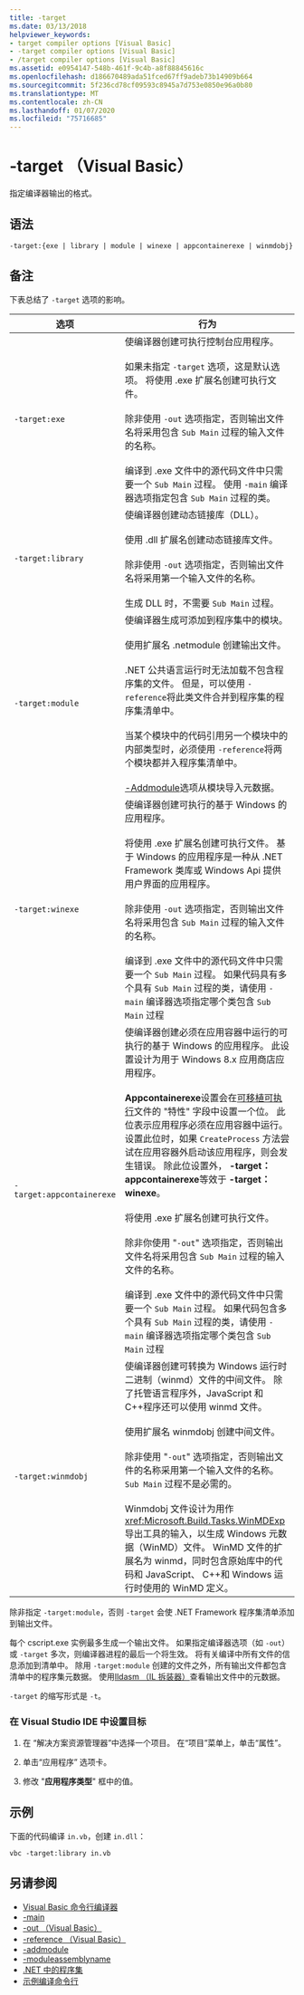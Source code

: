 ```yaml
---
title: -target
ms.date: 03/13/2018
helpviewer_keywords:
- target compiler options [Visual Basic]
- -target compiler options [Visual Basic]
- /target compiler options [Visual Basic]
ms.assetid: e0954147-548b-461f-9c4b-a8f88845616c
ms.openlocfilehash: d186670489ada51fced67ff9adeb73b14909b664
ms.sourcegitcommit: 5f236cd78cf09593c8945a7d753e0850e96a0b80
ms.translationtype: MT
ms.contentlocale: zh-CN
ms.lasthandoff: 01/07/2020
ms.locfileid: "75716685"
---
```

# <a name="-target-visual-basic"></a>-target （Visual Basic）

指定编译器输出的格式。

## <a name="syntax"></a>语法

```console
-target:{exe | library | module | winexe | appcontainerexe | winmdobj}
```

## <a name="remarks"></a>备注

下表总结了 `-target` 选项的影响。

|**选项**|**行为**|
|----------------|------------------|
|`-target:exe`|使编译器创建可执行控制台应用程序。<br /><br /> 如果未指定 `-target` 选项，这是默认选项。 将使用 .exe 扩展名创建可执行文件。<br /><br /> 除非使用 `-out` 选项指定，否则输出文件名将采用包含 `Sub Main` 过程的输入文件的名称。<br /><br /> 编译到 .exe 文件中的源代码文件中只需要一个 `Sub Main` 过程。 使用 `-main` 编译器选项指定包含 `Sub Main` 过程的类。|
|`-target:library`|使编译器创建动态链接库（DLL）。<br /><br /> 使用 .dll 扩展名创建动态链接库文件。<br /><br /> 除非使用 `-out` 选项指定，否则输出文件名将采用第一个输入文件的名称。<br /><br /> 生成 DLL 时，不需要 `Sub Main` 过程。|
|`-target:module`|使编译器生成可添加到程序集中的模块。<br /><br /> 使用扩展名 .netmodule 创建输出文件。<br /><br /> .NET 公共语言运行时无法加载不包含程序集的文件。 但是，可以使用 `-reference`将此类文件合并到程序集的程序集清单中。<br /><br /> 当某个模块中的代码引用另一个模块中的内部类型时，必须使用 `-reference`将两个模块都并入程序集清单中。<br /><br /> [-Addmodule](../../../visual-basic/reference/command-line-compiler/addmodule.md)选项从模块导入元数据。|
|`-target:winexe`|使编译器创建可执行的基于 Windows 的应用程序。<br /><br /> 将使用 .exe 扩展名创建可执行文件。 基于 Windows 的应用程序是一种从 .NET Framework 类库或 Windows Api 提供用户界面的应用程序。<br /><br /> 除非使用 `-out` 选项指定，否则输出文件名将采用包含 `Sub Main` 过程的输入文件的名称。<br /><br /> 编译到 .exe 文件中的源代码文件中只需要一个 `Sub Main` 过程。 如果代码具有多个具有 `Sub Main` 过程的类，请使用 `-main` 编译器选项指定哪个类包含 `Sub Main` 过程|
|`-target:appcontainerexe`|使编译器创建必须在应用容器中运行的可执行的基于 Windows 的应用程序。 此设置设计为用于 Windows 8.x 应用商店应用程序。<br /><br /> **Appcontainerexe**设置会在[可移植可执行](/windows/desktop/Debug/pe-format)文件的 "特性" 字段中设置一个位。 此位表示应用程序必须在应用容器中运行。 设置此位时，如果 `CreateProcess` 方法尝试在应用容器外启动该应用程序，则会发生错误。 除此位设置外， **-target： appcontainerexe**等效于 **-target： winexe**。<br /><br /> 将使用 .exe 扩展名创建可执行文件。<br /><br /> 除非你使用 "`-out`" 选项指定，否则输出文件名将采用包含 `Sub Main` 过程的输入文件的名称。<br /><br /> 编译到 .exe 文件中的源代码文件中只需要一个 `Sub Main` 过程。 如果代码包含多个具有 `Sub Main` 过程的类，请使用 `-main` 编译器选项指定哪个类包含 `Sub Main` 过程|
|`-target:winmdobj`|使编译器创建可转换为 Windows 运行时二进制（winmd）文件的中间文件。 除了托管语言程序外，JavaScript 和C++程序还可以使用 winmd 文件。<br /><br /> 使用扩展名 winmdobj 创建中间文件。<br /><br /> 除非使用 "`-out`" 选项指定，否则输出文件的名称采用第一个输入文件的名称。 `Sub Main` 过程不是必需的。<br /><br /> Winmdobj 文件设计为用作 <xref:Microsoft.Build.Tasks.WinMDExp> 导出工具的输入，以生成 Windows 元数据（WinMD）文件。 WinMD 文件的扩展名为 winmd，同时包含原始库中的代码和 JavaScript、 C++和 Windows 运行时使用的 WinMD 定义。|

除非指定 `-target:module`，否则 `-target` 会使 .NET Framework 程序集清单添加到输出文件。

每个 cscript.exe 实例最多生成一个输出文件。 如果指定编译器选项（如 `-out`）或 `-target` 多次，则编译器进程的最后一个将生效。 将有关编译中所有文件的信息添加到清单中。 除用 `-target:module` 创建的文件之外，所有输出文件都包含清单中的程序集元数据。 使用[Ildasm （IL 拆装器）](../../../framework/tools/ildasm-exe-il-disassembler.md)查看输出文件中的元数据。

`-target` 的缩写形式是 `-t`。

### <a name="to-set--target-in-the-visual-studio-ide"></a>在 Visual Studio IDE 中设置目标

1. 在 “解决方案资源管理器”中选择一个项目。 在“项目”菜单上，单击“属性”。

2. 单击“应用程序” 选项卡。

3. 修改 "**应用程序类型**" 框中的值。

## <a name="example"></a>示例

下面的代码编译 `in.vb`，创建 `in.dll`：

```console
vbc -target:library in.vb
```

## <a name="see-also"></a>另请参阅

- [Visual Basic 命令行编译器](../../../visual-basic/reference/command-line-compiler/index.md)
- [-main](../../../visual-basic/reference/command-line-compiler/main.md)
- [-out （Visual Basic）](../../../visual-basic/reference/command-line-compiler/out.md)
- [-reference （Visual Basic）](../../../visual-basic/reference/command-line-compiler/reference.md)
- [-addmodule](../../../visual-basic/reference/command-line-compiler/addmodule.md)
- [-moduleassemblyname](../../../visual-basic/reference/command-line-compiler/moduleassemblyname.md)
- [.NET 中的程序集](../../../standard/assembly/index.md)
- [示例编译命令行](../../../visual-basic/reference/command-line-compiler/sample-compilation-command-lines.md)
